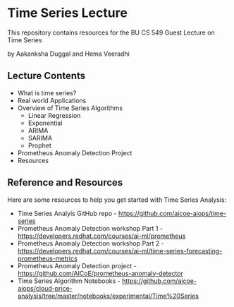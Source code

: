 # Time Series Lecture

This repository contains resources for the BU CS 549 Guest Lecture on Time Series

by Aakanksha Duggal and Hema Veeradhi

## Lecture Contents

* What is time series?
* Real world Applications
* Overview of Time Series Algorithms
  * Linear Regression
  * Exponential
  * ARIMA
  * SARIMA
  * Prophet
* Prometheus Anomaly Detection Project
* Resources

## Reference and Resources

Here are some resources to help you get started with Time Series Analysis:

* Time Series Analyis GitHub repo - https://github.com/aicoe-aiops/time-series
* Prometheus Anomaly Detection workshop Part 1 - https://developers.redhat.com/courses/ai-ml/prometheus
* Prometheus Anomaly Detection workshop Part 2 - https://developers.redhat.com/courses/ai-ml/time-series-forecasting-prometheus-metrics
* Prometheus Anomaly Detection project - https://github.com/AICoE/prometheus-anomaly-detector
* Time Series Algorithm Notebooks - https://github.com/aicoe-aiops/cloud-price-analysis/tree/master/notebooks/experimental/Time%20Series
